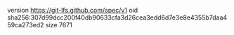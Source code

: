 version https://git-lfs.github.com/spec/v1
oid sha256:307d99dcc200f40db90633cfa3d26cea3edd6d7e3e8e4355b7daa459ca273ed2
size 7671
